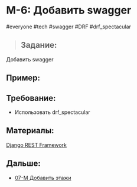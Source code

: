 # M-6: Добавить swagger
#everyone #tech #swagger #DRF #drf_spectacular
>## Задание:
Добавить swagger 
## Пример:

## Требование:
- Использовать drf_spectacular
## Материалы:
[Django REST Framework](../library/Django/Django%20REST%20Framework.md)

## Дальше:
- [07-M Добавить этажи](07-M%20Добавить%20этажи.md)
